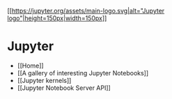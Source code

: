 [[[https://jupyter.org/assets/main-logo.svg|alt="Jupyter logo"|height=150px|width=150px]]](https://jupyter.org)

Jupyter
=======

- [[Home]] 
- [[A gallery of interesting Jupyter Notebooks]] 
- [[Jupyter kernels]]
- [[Jupyter Notebook Server API]]